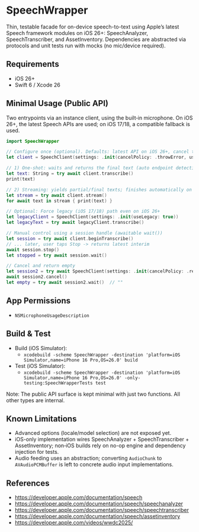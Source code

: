 # SpeechWrapper

Thin, testable facade for on-device speech-to-text using Apple’s latest Speech framework modules on iOS 26+: SpeechAnalyzer, SpeechTranscriber, and AssetInventory. Dependencies are abstracted via protocols and unit tests run with mocks (no mic/device required).

## Requirements
- iOS 26+
- Swift 6 / Xcode 26

## Minimal Usage (Public API)
Two entrypoints via an instance client, using the built‑in microphone. On iOS 26+, the latest Speech APIs are used; on iOS 17/18, a compatible fallback is used.

```swift
import SpeechWrapper

// Configure once (optional). Defaults: latest API on iOS 26+, cancel throws.
let client = SpeechClient(settings: .init(cancelPolicy: .throwError, useLegacy: false))

// 1) One‑shot: waits and returns the final text (auto endpoint detection)
let text: String = try await client.transcribe()
print(text)

// 2) Streaming: yields partial/final texts; finishes automatically on final
let stream = try await client.stream()
for await text in stream { print(text) }

// Optional: Force legacy (iOS 17/18) path even on iOS 26+
let legacyClient = SpeechClient(settings: .init(useLegacy: true))
let legacyText = try await legacyClient.transcribe()

// Manual control using a session handle (awaitable wait())
let session = try await client.beginTranscribe()
// ... later, user taps Stop -> returns latest interim
await session.stop()
let stopped = try await session.wait()

// Cancel and return empty
let session2 = try await SpeechClient(settings: .init(cancelPolicy: .returnEmpty)).beginTranscribe()
await session2.cancel()
let empty = try await session2.wait()  // ""
```

## App Permissions
- `NSMicrophoneUsageDescription`

## Build & Test
- Build (iOS Simulator):
  - `xcodebuild -scheme SpeechWrapper -destination 'platform=iOS Simulator,name=iPhone 16 Pro,OS=26.0' build`
- Test (iOS Simulator):
  - `xcodebuild -scheme SpeechWrapper -destination 'platform=iOS Simulator,name=iPhone 16 Pro,OS=26.0' -only-testing:SpeechWrapperTests test`

Note: The public API surface is kept minimal with just two functions. All other types are internal.

## Known Limitations
- Advanced options (locale/model selection) are not exposed yet.
- iOS-only implementation wires SpeechAnalyzer + SpeechTranscriber + AssetInventory; non‑iOS builds rely on no-op engine and dependency injection for tests.
- Audio feeding uses an abstraction; converting `AudioChunk` to `AVAudioPCMBuffer` is left to concrete audio input implementations.

## References
- https://developer.apple.com/documentation/speech
- https://developer.apple.com/documentation/speech/speechanalyzer
- https://developer.apple.com/documentation/speech/speechtranscriber
- https://developer.apple.com/documentation/speech/assetinventory
- https://developer.apple.com/videos/wwdc2025/
